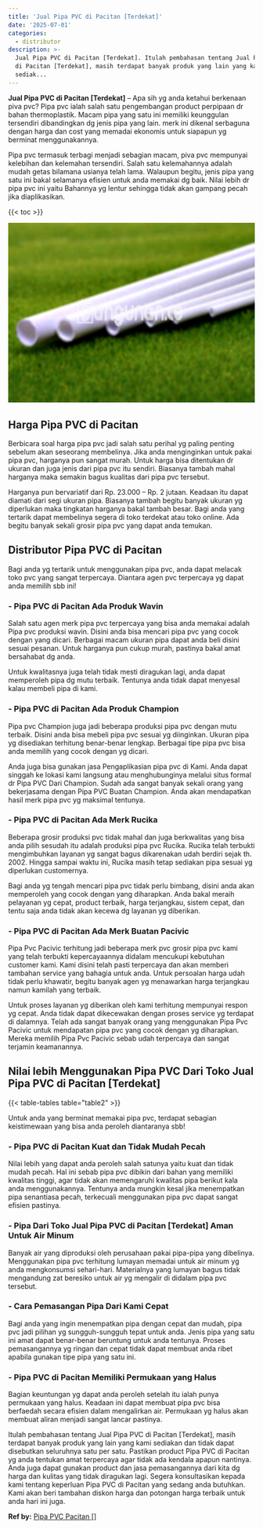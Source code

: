 ```yaml
---
title: 'Jual Pipa PVC di Pacitan [Terdekat]'
date: '2025-07-01'
categories:
  - distributor
description: >-
  Jual Pipa PVC di Pacitan [Terdekat]. Itulah pembahasan tentang Jual Pipa PVC
  di Pacitan [Terdekat], masih terdapat banyak produk yang lain yang kami
  sediak...
---
```


**Jual Pipa PVC di Pacitan \[Terdekat\]** – Apa sih yg anda ketahui berkenaan piva pvc? Pipa pvc ialah salah satu pengembangan product perpipaan dr bahan thermoplastik. Macam pipa yang satu ini memiliki keunggulan tersendiri dibandingkan dg jenis pipa yang lain. merk ini dikenal serbaguna dengan harga dan cost yang memadai ekonomis untuk siapapun yg berminat menggunakannya.

Pipa pvc termasuk terbagi menjadi sebagian macam, piva pvc mempunyai kelebihan dan kelemahan tersendiri. Salah satu kelemahannya adalah mudah getas bilamana usianya telah lama. Walaupun begitu, jenis pipa yang satu ini bakal selamanya efisien untuk anda memakai dg baik. Nilai lebih dr pipa pvc ini yaitu Bahannya yg lentur sehingga tidak akan gampang pecah jika diaplikasikan.

{{< toc >}}

![Jual Pipa PVC di Pacitan [Terdekat]](/images/jaul-pipa-pvc-55.png)

## Harga Pipa PVC di Pacitan

Berbicara soal harga pipa pvc jadi salah satu perihal yg paling penting sebelum akan seseorang membelinya. Jika anda menginginkan untuk pakai pipa pvc, harganya pun sangat murah. Untuk harga bisa ditentukan dr ukuran dan juga jenis dari pipa pvc itu sendiri. Biasanya tambah mahal harganya maka semakin bagus kualitas dari pipa pvc tersebut.

Harganya pun bervariatif dari Rp. 23.000 – Rp. 2 jutaan. Keadaan itu dapat diamati dari segi ukuran pipa. Biasanya tambah begitu banyak ukuran yg diperlukan maka tingkatan harganya bakal tambah besar. Bagi anda yang tertarik dapat membelinya segera di toko terdekat atau toko online. Ada begitu banyak sekali grosir pipa pvc yang dapat anda temukan.

## Distributor Pipa PVC di Pacitan

Bagi anda yg tertarik untuk menggunakan pipa pvc, anda dapat melacak toko pvc yang sangat terpercaya. Diantara agen pvc terpercaya yg dapat anda memilih sbb ini!

### \- Pipa PVC di Pacitan Ada Produk Wavin

Salah satu agen merk pipa pvc terpercaya yang bisa anda memakai adalah Pipa pvc produksi wavin. Disini anda bisa mencari pipa pvc yang cocok dengan yang dicari. Berbagai macam ukuran pipa dapat anda beli disini sesuai pesanan. Untuk harganya pun cukup murah, pastinya bakal amat bersahabat dg anda.

Untuk kwalitasnya juga telah tidak mesti diragukan lagi, anda dapat memperoleh pipa dg mutu terbaik. Tentunya anda tidak dapat menyesal kalau membeli pipa di kami.

### \- Pipa PVC di Pacitan Ada Produk Champion

Pipa pvc Champion juga jadi beberapa produksi pipa pvc dengan mutu terbaik. Disini anda bisa mebeli pipa pvc sesuai yg diinginkan. Ukuran pipa yg disediakan terhitung benar-benar lengkap. Berbagai tipe pipa pvc bisa anda memilih yang cocok dengan yg dicari.

Anda juga bisa gunakan jasa Pengaplikasian pipa pvc di Kami. Anda dapat singgah ke lokasi kami langsung atau menghubunginya melalui situs formal dr Pipa PVC Dari Champion. Sudah ada sangat banyak sekali orang yang bekerjasama dengan Pipa PVC Buatan Champion. Anda akan mendapatkan hasil merk pipa pvc yg maksimal tentunya.

### \- Pipa PVC di Pacitan Ada Merk Rucika

Beberapa grosir produksi pvc tidak mahal dan juga berkwalitas yang bisa anda pilih sesudah itu adalah produksi pipa pvc Rucika. Rucika telah terbukti mengimbuhkan layanan yg sangat bagus dikarenakan udah berdiri sejak th. 2002. Hingga sampai waktu ini, Rucika masih tetap sediakan pipa sesuai yg diperlukan customernya.

Bagi anda yg tengah mencari pipa pvc tidak perlu bimbang, disini anda akan memperoleh yang cocok dengan yang diharapkan. Anda bakal meraih pelayanan yg cepat, product terbaik, harga terjangkau, sistem cepat, dan tentu saja anda tidak akan kecewa dg layanan yg diberikan.

### \- Pipa PVC di Pacitan Ada Merk Buatan Pacivic

Pipa Pvc Pacivic terhitung jadi beberapa merk pvc grosir pipa pvc kami yang telah terbukti kepercayaannya didalam mencukupi kebutuhan customer kami. Kami disini telah pasti terpercaya dan akan memberi tambahan service yang bahagia untuk anda. Untuk persoalan harga udah tidak perlu khawatir, begitu banyak agen yg menawarkan harga terjangkau namun kamilah yang terbaik.

Untuk proses layanan yg diberikan oleh kami terhitung mempunyai respon yg cepat. Anda tidak dapat dikecewakan dengan proses service yg terdapat di dalamnya. Telah ada sangat banyak orang yang menggunakan Pipa Pvc Pacivic untuk mendapatan pipa pvc yang cocok dengan yg diharapkan. Mereka memilih Pipa Pvc Pacivic sebab udah terpercaya dan sangat terjamin keamanannya.

## Nilai lebih Menggunakan Pipa PVC Dari Toko Jual Pipa PVC di Pacitan \[Terdekat\]

{{< table-tables table="table2" >}}

Untuk anda yang berminat memakai pipa pvc, terdapat sebagian keistimewaan yang bisa anda peroleh diantaranya sbb!

### \- Pipa PVC di Pacitan Kuat dan Tidak Mudah Pecah

Nilai lebih yang dapat anda peroleh salah satunya yaitu kuat dan tidak mudah pecah. Hal ini sebab pipa pvc dibikin dari bahan yang memiliki kwalitas tinggi, agar tidak akan memengaruhi kwalitas pipa berikut kala anda menggunakannya. Tentunya anda mungkin kesal jika menempatkan pipa senantiasa pecah, terkecuali menggunakan pipa pvc dapat sangat efisien pastinya.

### \- Pipa Dari Toko Jual Pipa PVC di Pacitan \[Terdekat\] Aman Untuk Air Minum

Banyak air yang diproduksi oleh perusahaan pakai pipa-pipa yang dibelinya. Menggunakan pipa pvc terhitung lumayan memadai untuk air minum yg anda mengkonsumsi sehari-hari. Materialnya yang lumayan bagus tidak mengandung zat beresiko untuk air yg mengalir di didalam pipa pvc tersebut.

### \- Cara Pemasangan Pipa Dari Kami Cepat

Bagi anda yang ingin menempatkan pipa dengan cepat dan mudah, pipa pvc jadi pilihan yg sungguh-sungguh tepat untuk anda. Jenis pipa yang satu ini amat dapat benar-benar beruntung untuk anda tentunya. Proses pemasangannya yg ringan dan cepat tidak dapat membuat anda ribet apabila gunakan tipe pipa yang satu ini.

### \- Pipa PVC di Pacitan Memiliki Permukaan yang Halus

Bagian keuntungan yg dapat anda peroleh setelah itu ialah punya permukaan yang halus. Keadaan ini dapat membuat pipa pvc bisa berfaedah secara efisien dalam mengalirkan air. Permukaan yg halus akan membuat aliran menjadi sangat lancar pastinya.

Itulah pembahasan tentang Jual Pipa PVC di Pacitan \[Terdekat\], masih terdapat banyak produk yang lain yang kami sediakan dan tidak dapat disebutkan seluruhnya satu per satu. Pastikan product Pipa PVC di Pacitan yg anda tentukan amat terpercaya agar tidak ada kendala apapun nantinya. Anda juga dapat gunakan product dan jasa pemasangannya dari kita dg harga dan kulitas yang tidak diragukan lagi. Segera konsultasikan kepada kami tentang keperluan Pipa PVC di Pacitan yang sedang anda butuhkan. Kami akan beri tambahan diskon harga dan potongan harga terbaik untuk anda hari ini juga.

**Ref by:** [Pipa PVC Pacitan []](https://id.wikipedia.org/wiki/Pipa)
